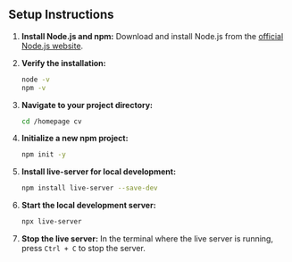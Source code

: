 ## Setup Instructions

1. **Install Node.js and npm:**
   Download and install Node.js from the [official Node.js website](https://nodejs.org/).

2. **Verify the installation:**
   ```sh
   node -v
   npm -v
   ```

3. **Navigate to your project directory:**
   ```sh
   cd /homepage cv
   ```

4. **Initialize a new npm project:**
   ```sh
   npm init -y
   ```

5. **Install live-server for local development:**
   ```sh
   npm install live-server --save-dev
   ```

6. **Start the local development server:**
   ```sh
   npx live-server
   ```

7. **Stop the live server:**
   In the terminal where the live server is running, press `Ctrl + C` to stop the server.